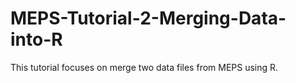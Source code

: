 # MEPS-Tutorial-2-Merging-Data-into-R
This tutorial focuses on merge two data files from MEPS using R. 
